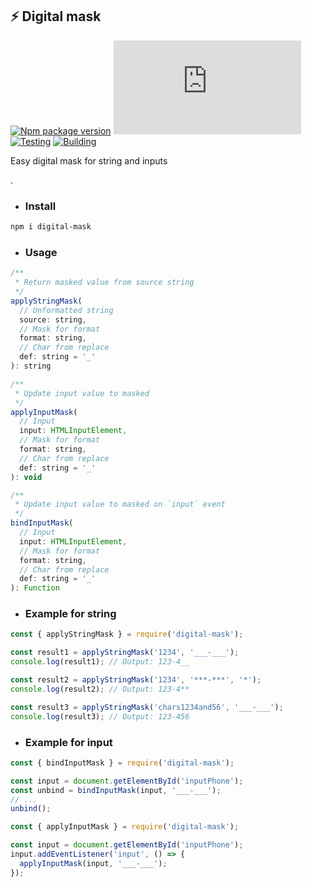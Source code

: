 ## ⚡ Digital mask
[![Npm package version](https://badgen.net/npm/v/digital-mask)](https://npmjs.com/package/digital-mask)
[![Small size](https://img.badgesize.io/neki-dev/digital-mask/master/dist/index.js)](https://github.com/neki-dev/digital-mask/blob/master/dist/index.js)
[![Testing](https://github.com/neki-dev/digital-mask/actions/workflows/test.yml/badge.svg)](https://github.com/neki-dev/digital-mask/actions/workflows/test.yml)
[![Building](https://github.com/neki-dev/digital-mask/actions/workflows/build.yml/badge.svg)](https://github.com/neki-dev/digital-mask/actions/workflows/build.yml)

Easy digital mask for string and inputs

.

* ### Install

```sh
npm i digital-mask
```

* ### Usage

```js
/**
 * Return masked value from source string
 */
applyStringMask(
  // Unformatted string
  source: string,
  // Mask for format
  format: string,
  // Сhar from replace
  def: string = '_'
): string

/**
 * Update input value to masked
 */
applyInputMask(
  // Input
  input: HTMLInputElement,
  // Mask for format
  format: string,
  // Сhar from replace
  def: string = '_'
): void

/**
 * Update input value to masked on `input` event
 */
bindInputMask(
  // Input
  input: HTMLInputElement,
  // Mask for format
  format: string,
  // Сhar from replace
  def: string = '_'
): Function
```

* ### Example for string
```jsx
const { applyStringMask } = require('digital-mask');

const result1 = applyStringMask('1234', '___-___');
console.log(result1); // Output: 123-4__

const result2 = applyStringMask('1234', '***-***', '*');
console.log(result2); // Output: 123-4**

const result3 = applyStringMask('chars1234and56', '___-___');
console.log(result3); // Output: 123-456
```

* ### Example for input

```jsx
const { bindInputMask } = require('digital-mask');

const input = document.getElementById('inputPhone');
const unbind = bindInputMask(input, '___-___');
// ...
unbind();
```
```jsx
const { applyInputMask } = require('digital-mask');

const input = document.getElementById('inputPhone');
input.addEventListener('input', () => {
  applyInputMask(input, '___-___');
});
```